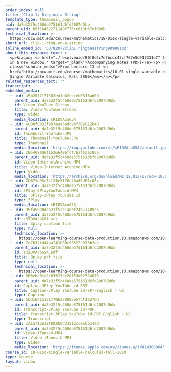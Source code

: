 ```yaml
---
order_index: null
title: 'Clip 1: Ring on a String'
template_type: thumbnail_popup
uid: da7e32f5c460de575161d6fd2007d9bb
parent_uid: b5f1b462271148f775cc618b67ef606b
technical_location: >-
  https://ocw.mit.edu/courses/mathematics/18-01sc-single-variable-calculus-fall-2010/unit-2-applications-of-differentiation/part-b-optimization-related-rates-and-newtons-method/session-32-ring-on-a-string/clip-1-ring-on-a-string
short_url: clip-1-ring-on-a-string
inline_embed_id: '50782072clip1:ringonastring90988102'
about_this_resource_text: >-
  <p>&raquo; <a href="./resolveuid/80f8e2c7e7bccc45cf767e5b917331e7" title="Open
  in a new window." target="_blank">Accompanying Notes (PDF)</a></p> <p
  class="scholar_medsm">From Lecture 13 of <a
  href="http://ocw.mit.edu/courses/mathematics/18-01-single-variable-calculus-fall-2006/video-lectures/"><em>18.01
  Single Variable Calculus, Fall 2006</em></a></p>
related_resources_text: ''
transcript: ''
embedded_media:
  - uid: a5b2017f71382ed1db2ecceb0816ad0d
    parent_uid: da7e32f5c460de575161d6fd2007d9bb
    id: Video-YouTube-Stream
    title: Video-YouTube-Stream
    type: Video
    media_location: sRIDVAcoG5A
  - uid: e800f8032f987eaa5adc9bf369812b40
    parent_uid: da7e32f5c460de575161d6fd2007d9bb
    id: Thumbnail-YouTube-JPG
    title: Thumbnail-YouTube-JPG
    type: Thumbnail
    media_location: 'https://img.youtube.com/vi/sRIDVAcoG5A/default.jpg'
  - uid: 2954680d6f1b266496fcf76af6da106b
    parent_uid: da7e32f5c460de575161d6fd2007d9bb
    id: Video-InternetArchive-MP4
    title: Video-Internet Archive-MP4
    type: Video
    media_location: 'https://archive.org/download/MIT18.01JF07/ocw-18.01-f07-lec13_300k.mp4'
  - uid: 2b071d93c7c124e5f78c40a55d61c08c
    parent_uid: da7e32f5c460de575161d6fd2007d9bb
    id: 3Play-3PlayYouTubeid-MP4
    title: 3Play-3Play YouTube id
    type: 3Play
    media_location: sRIDVAcoG5A
  - uid: 95f45998dea21f52e1a8bf24b77489c5
    parent_uid: da7e32f5c460de575161d6fd2007d9bb
    id: sRIDVAcoG5A.srt
    title: 3play caption file
    type: null
    technical_location: >-
      https://open-learning-course-data-production.s3.amazonaws.com/18-01sc-single-variable-calculus-fall-2010/b160e7f3c64d225cefc4ff67a55c3ce8_sRIDVAcoG5A.srt
  - uid: 7c7b32fd44ba241b80c98522c070b2de
    parent_uid: da7e32f5c460de575161d6fd2007d9bb
    id: sRIDVAcoG5A.pdf
    title: 3play pdf file
    type: null
    technical_location: >-
      https://open-learning-course-data-production.s3.amazonaws.com/18-01sc-single-variable-calculus-fall-2010/622df3c0eb950e014d48d73bb72fbc5a_sRIDVAcoG5A.pdf
  - uid: 066ebe8fe2c83523ce20f53d623240f5
    parent_uid: da7e32f5c460de575161d6fd2007d9bb
    id: Caption-3Play YouTube id-SRT
    title: Caption-3Play YouTube id-SRT-English - US
    type: Caption
  - uid: 5bd16415151770b270085e57cf1627bd
    parent_uid: da7e32f5c460de575161d6fd2007d9bb
    id: Transcript-3Play YouTube id-PDF
    title: Transcript-3Play YouTube id-PDF-English - US
    type: Transcript
  - uid: ca1a712e12f802b0d33512cce6bb14ad
    parent_uid: da7e32f5c460de575161d6fd2007d9bb
    id: Video-iTunesU-MP4
    title: Video-iTunes U-MP4
    type: Video
    media_location: 'https://itunes.apple.com/us/itunes-u/id414308064'
course_id: 18-01sc-single-variable-calculus-fall-2010
type: course
layout: video
---
```

